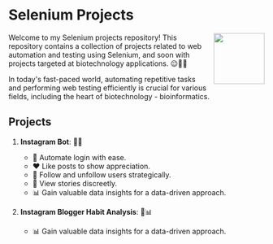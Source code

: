 # Selenium Projects

<div style="float: right; margin: 0px 0px 10px 10px;"><img src="https://github.com/irfanizzath/Selenium/assets/121705156/110f9968-1dd4-4e0d-86bb-8f12c93af182" width="100px" /></div>

Welcome to my Selenium projects repository! This repository contains a collection of projects related to web automation and testing using Selenium, and soon with projects targeted at biotechnology applications. 😉🧬🚀

In today's fast-paced world, automating repetitive tasks and performing web testing efficiently is crucial for various fields, including the heart of biotechnology - bioinformatics.

## Projects

1. **Instagram Bot**: 🤖✨

   - 🚀 Automate login with ease.
   - ❤️ Like posts to show appreciation.
   - 🤝 Follow and unfollow users strategically.
   - 📖 View stories discreetly.
   - 📊 Gain valuable data insights for a data-driven approach.

2. **Instagram Blogger Habit Analysis**: 🤖📊

   - 📊 Gain valuable data insights for a data-driven approach.
